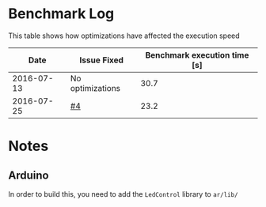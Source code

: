 Benchmark Log
================
This table shows how optimizations have affected the execution speed

| Date | Issue Fixed | Benchmark execution time [s] |
| --- | --- | --- |
| 2016-07-13 | No optimizations | 30.7 |
| 2016-07-25 | [#4](https://github.com/claytonketner/clockpi/issues/4) | 23.2 |


Notes
==========
Arduino
--------------
In order to build this, you need to add the `LedControl` library to `ar/lib/`
